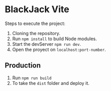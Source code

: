 # BlackJack Vite

Steps to execute the project:

1. Cloning the repository.
2. Run ```npm install``` to build Node modules.
3. Start the devServer ```npm run dev```.
4. Open the proyect on ```localhost:port-number```.

## Production
1. Run ```npm run build```
2. To take the ```dist``` folder and deploy it.